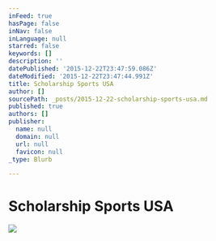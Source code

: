 ```yaml
---
inFeed: true
hasPage: false
inNav: false
inLanguage: null
starred: false
keywords: []
description: ''
datePublished: '2015-12-22T23:47:59.086Z'
dateModified: '2015-12-22T23:47:44.991Z'
title: Scholarship Sports USA
author: []
sourcePath: _posts/2015-12-22-scholarship-sports-usa.md
published: true
authors: []
publisher:
  name: null
  domain: null
  url: null
  favicon: null
_type: Blurb

---
```

# Scholarship Sports USA
![](https://the-grid-user-content.s3-us-west-2.amazonaws.com/9a28f98f-e529-4502-95f2-be52216d7360.png)
